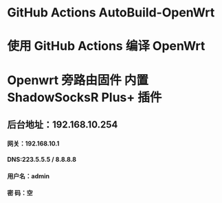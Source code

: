 #   GitHub Actions AutoBuild-OpenWrt
#   使用 GitHub Actions 编译 OpenWrt 

#     Openwrt 旁路由固件  内置 ShadowSocksR Plus+ 插件

##    后台地址：192.168.10.254

####    网关：192.168.10.1

####    DNS:223.5.5.5  /  8.8.8.8

####       用户名：admin
####       密  码：空

